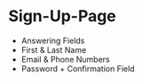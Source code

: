 # Sign-Up-Page
- Answering Fields
- First & Last Name
- Email & Phone Numbers
- Password + Confirmation Field